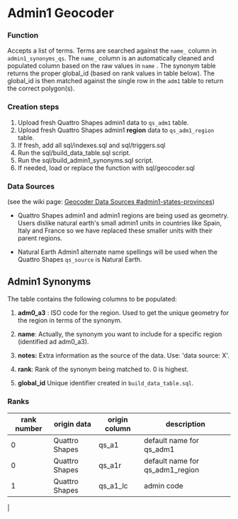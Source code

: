 # Admin1 Geocoder

### Function

Accepts a list of terms. Terms are searched against the ```name_``` column in ```admin1_synonyms_qs```. The ```name_``` column is an automatically cleaned and populated column based on the raw values in ```name``` . The synonym table returns the proper global_id (based on rank values in table below). The global_id is then matched against the single row in the ```adm1``` table to return the correct polygon(s).

### Creation steps

1. Upload fresh Quattro Shapes admin1 data to `qs_adm1` table.
2. Upload fresh Quattro Shapes admin1 **region** data to `qs_adm1_region` table.
3. If fresh, add all sql/indexes.sql and sql/triggers.sql
4. Run the sql/build_data_table.sql script.
5. Run the sql/build_admin1_synonyms.sql script.
6. If needed, load or replace the function with sql/geocoder.sql


### Data Sources

(see the wiki page: [Geocoder Data Sources #admin1-states-provinces](https://github.com/CartoDB/data-services/wiki/Geocoder-Datasources#admin1-statesprovinces))

- Quattro Shapes admin1 and admin1 regions are being used as geometry. Users dislike natural earth's small admin1 units in countries like Spain, Italy and France so we have replaced these smaller units with their parent regions. 

- Natural Earth Admin1 alternate name spellings will be used when the Quattro Shapes `qs_source` is Natural Earth.

## Admin1 Synonyms

The table contains the following columns to be populated:

1. **adm0_a3** : ISO code for the region. Used to get the unique geometry for the region in terms of the synonym.

2. **name**: Actually, the synonym you want to include for a specific region (identified ad adm0_a3).

3. **notes:** Extra information as the source of the data. Use: 'data source: X'.

4. **rank**: Rank of the synonym being matched to. 0 is highest.

5. **global_id** Unique identifier created in `build_data_table.sql`.

### Ranks

| rank number | origin data                 | origin column | description          |
|-------------|-----------------------------|---------------|----------------------|
| 0			  | Quattro Shapes				| qs_a1 | default name for qs_adm1 |
| 0				| Quattro Shapes			| qs_a1r | default name for qs_adm1_region |
| 1				| Quattro Shapes			| qs_a1_lc | admin code |
| 			

